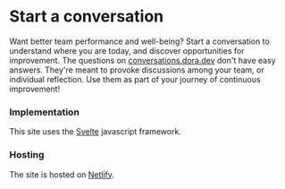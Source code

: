 # Start a conversation
Want better team performance and well-being? Start a conversation to understand where you are today, and discover opportunities for improvement. The questions on [conversations.dora.dev](https://conversations.dora.dev) don't have easy answers. They're meant to provoke discussions among your team, or individual reflection. Use them as part of your journey of continuous improvement!

### Implementation
This site uses the [Svelte](https://svelte.dev) javascript framework.

### Hosting
The site is hosted on [Netlify](https://www.netlify.com/).
